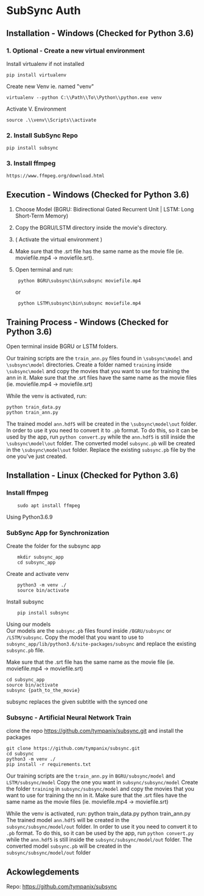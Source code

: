 # SubSync Auth

## Installation - Windows (Checked for Python 3.6)
    
### 1. Optional - Create a new virtual environment
Install virtualenv if not installed

	pip install virtualenv 
	
Create new  Venv ie. named "venv"

	virtualenv --python C:\\Path\\To\\Python\\python.exe venv
	
Activate V. Environment

	source .\\venv\\Scripts\\activate

### 2. Install SubSync Repo
    
	pip install subsync

### 3. Install ffmpeg
	https://www.ffmpeg.org/download.html

## Execution - Windows (Checked for Python 3.6)

1. Choose Model (BGRU: Bidirectional Gated Recurrent Unit | LSTM: Long Short-Term Memory)
2. Copy the BGRU/LSTM directory inside the movie's directory.
3. ( Activate the virtual environment )
4. Make sure that the .srt file has the same name as the movie file (ie. moviefile.mp4 -> moviefile.srt).
5. Open terminal and run:

		python BGRU\subsync\bin\subsync moviefile.mp4 

	or

		python LSTM\subsync\bin\subsync moviefile.mp4


## Training Process - Windows (Checked for Python 3.6)

Open terminal inside BGRU or LSTM folders.

Our training scripts are the `train_ann.py` files found in `\subsync\model` and `\subsync\model` directories.
Create a folder named `training` inside `\subsync\model` and copy the movies that you want to use for training the ann in it.
Make sure that the .srt files have the same name as the movie files (ie. moviefile.mp4 -> moviefile.srt)

While the venv is activated, run:

	python train_data.py
	python train_ann.py

The trained model `ann.hdf5` will be created in the `\subsync\model\out` folder. In order to use it you need to convert 
it to `.pb` format. To do this, so it can be used by the app, run  `python convert.py` while the `ann.hdf5` is still inside the
`\subsync\model\out` folder.
The converted model `subsync.pb` will be created in the `\subsync\model\out` folder.
Replace the existing `subsync.pb` file by the one you've just created.

## Installation - Linux (Checked for Python 3.6)

### Install ffmpeg
        
        sudo apt install ffmpeg
        

Using Python3.6.9


### SubSync App for Synchronization

Create the folder for the subsync app
        
        mkdir subsync_app
        cd subsync_app
Create and activate venv
        
        python3 -m venv ./
        source bin/activate
Install subsync
    
        pip install subsync

Using our models  
Our models are the `subsync.pb` files found inside `/BGRU/subsync` or `/LSTM/subsync`.
Copy the model that you want to use to `subsync_app/lib/python3.6/site-packages/subsync`
and replace the existing `subsync.pb` file.

Make sure that the .srt file has the same name as the movie file (ie. moviefile.mp4 -> moviefile.srt)

    cd subsync_app
    source bin/activate
    subsync {path_to_the_movie}
subsync replaces the given subtitle with the synced one

### Subsync - Artificial Neural Network Train

clone the repo https://github.com/tympanix/subsync.git and install the packages

    git clone https://github.com/tympanix/subsync.git
    cd subsync
    python3 -m venv ./
    pip install -r requirements.txt
   
Our training scripts are the `train_ann.py` in `BGRU/subsync/model` and `LSTM/subsync/model`
Copy the one you want in `subsync/subsync/model`
Create the folder `training` in `subsync/subsync/model` and copy the movies that you want to use for training the nn in it.
Make sure that the .srt files have the same name as the movie files (ie. moviefile.mp4 -> moviefile.srt)

While the venv is activated, run:
		python train_data.py 
        python train_ann.py 
The trained model `ann.hdf5` will be created in the `subsync/subsync/model/out` folder. In order to use it you need to convert 
it to `.pb` format. To do this, so it can be used by the app, run  `python convert.py` while the `ann.hdf5` is still inside the
`subsync/subsync/model/out` folder.
The converted model `subsync.pb` will be created in the `subsync/subsync/model/out` folder


## Ackowlegdements
Repo: https://github.com/tympanix/subsync
